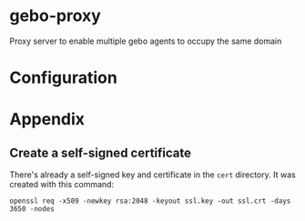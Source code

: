 # gebo-proxy
Proxy server to enable multiple gebo agents to occupy the same domain


# Configuration


# Appendix

## Create a self-signed certificate

There's already a self-signed key and certificate in the `cert` directory. It was created with this command:

```
openssl req -x509 -newkey rsa:2048 -keyout ssl.key -out ssl.crt -days 3650 -nodes
```


